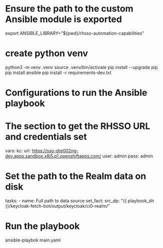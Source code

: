 
# Ensure the path to the custom Ansible module is exported
export ANSIBLE_LIBRARY="${pwd}/rhsso-automation-capabilities"

# create python venv
python3 -m venv .venv
source .venv/bin/activate
pip install --upgrade pip
pip install ansible
pip install -r requirements-dev.txt

# Configurations to run the Ansible playbook

# The section to get the RHSSO URL and credentials set
  vars:
    kc: 
      url: https://sso-dre002ng-dev.apps.sandbox.x8i5.p1.openshiftapps.com/
      user: admin
      pass: admin

# Set the path to the Realm data on disk
  tasks:
    - name: Full path to data source
      set_fact:
        src_dp: "{{ playbook_dir }}/keycloak-fetch-bot/output/keycloak/ci0-realm/"

# Run the playbook
ansible-playbok main.yaml
